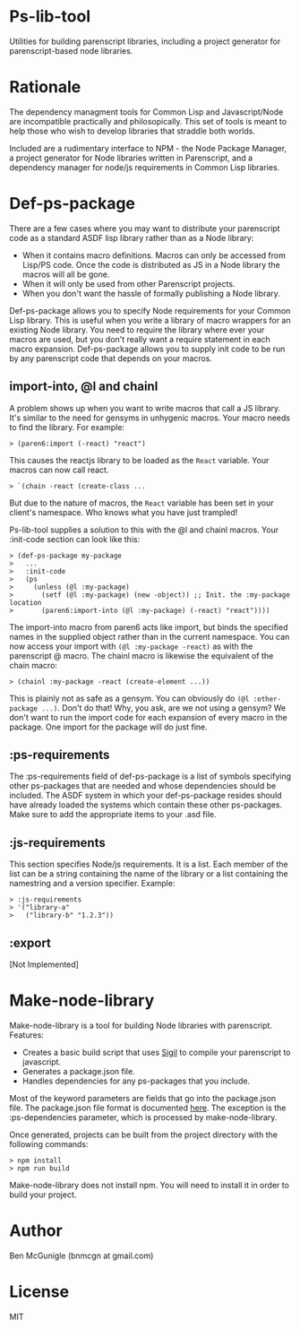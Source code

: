 
# Ps-lib-tool

Utilities for building parenscript libraries, including a project generator for parenscript-based node libraries.

# Rationale

The dependency managment tools for Common Lisp and Javascript/Node are incompatible practically and philosopically. This set of tools is meant to help those who wish to develop libraries that straddle both worlds.

Included are a rudimentary interface to NPM - the Node Package Manager, a project generator for Node libraries written in Parenscript, and a dependency manager for node/js requirements in Common Lisp libraries.


# Def-ps-package

There are a few cases where you may want to distribute your parenscript code as a standard ASDF lisp library rather than as a Node library:
 - When it contains macro definitions. Macros can only be accessed from Lisp/PS code. Once the code is distributed as JS in a Node library the macros will all be gone.
 - When it will only be used from other Parenscript projects.
 - When you don't want the hassle of formally publishing a Node library.

 Def-ps-package allows you to specify Node requirements for your Common Lisp library. This is useful when you write a library of macro wrappers for an existing Node library. You need to require the library where ever your macros are used, but you don't really want a require statement in each macro expansion. Def-ps-package allows you to supply init code to be run by any parenscript code that depends on your macros.

## import-into, @l and chainl

A problem shows up when you want to write macros that call a JS library. It's similar to the need for gensyms in unhygenic macros. Your macro needs to find the library. For example:

    > (paren6:import (-react) "react")

This causes the reactjs library to be loaded as the `React` variable. Your macros can now call react.

    > `(chain -react (create-class ...

But due to the nature of macros, the `React` variable has been set in your client's namespace. Who knows what you have just trampled!

Ps-lib-tool supplies a solution to this with the @l and chainl macros. Your :init-code section can look like this:

    > (def-ps-package my-package
    >   ...
    >   :init-code
    >   (ps
    >     (unless (@l :my-package)
    >       (setf (@l :my-package) (new -object)) ;; Init. the :my-package location
    >       (paren6:import-into (@l :my-package) (-react) "react"))))

The import-into macro from paren6 acts like import, but binds the specified names in the supplied object rather than in the current namespace. You can now access your import with `(@l :my-package -react)` as with the parenscript @ macro. The chainl macro is likewise the equivalent of the chain macro:

    > (chainl :my-package -react (create-element ...))

This is plainly not as safe as a gensym. You can obviously do `(@l :other-package ...)`. Don't do that! Why, you ask, are we not using a gensym? We don't want to run the import code for each expansion of every macro in the package. One import for the package will do just fine.

## :ps-requirements

The :ps-requirements field of def-ps-package is a list of symbols specifying other ps-packages that are needed and whose dependencies should be included. The ASDF system in which your def-ps-package resides should have already loaded the systems which contain these other ps-packages. Make sure to add the appropriate items to your .asd file.

## :js-requirements

This section specifies Node/js requirements. It is a list. Each member of the list can be a string containing the name of the library or a list containing the namestring and a version specifier. Example:

    > :js-requirements
    > '("library-a"
    >   ("library-b" "1.2.3"))

## :export

[Not Implemented]

# Make-node-library

Make-node-library is a tool for building Node libraries with parenscript. Features:
 - Creates a basic build script that uses [Sigil](https://www.npmjs.com/package/sigil-cli) to compile your parenscript to javascript.
 - Generates a package.json file.
 - Handles dependencies for any ps-packages that you include.

Most of the keyword parameters are fields that go into the package.json file. The package.json file format is documented [here](https://docs.npmjs.com/creating-a-package-json-file). The exception is the :ps-dependencies parameter, which is processed by make-node-library.

Once generated, projects can be built from the project directory with the following commands:

    > npm install
    > npm run build

Make-node-library does not install npm. You will need to install it in order to build your project.

# Author

Ben McGunigle (bnmcgn at gmail.com)

# License

MIT

